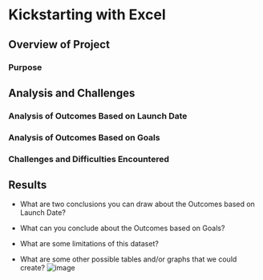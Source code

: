 # Kickstarting with Excel

## Overview of Project

### Purpose

## Analysis and Challenges

### Analysis of Outcomes Based on Launch Date

### Analysis of Outcomes Based on Goals

### Challenges and Difficulties Encountered

## Results

- What are two conclusions you can draw about the Outcomes based on Launch Date?

- What can you conclude about the Outcomes based on Goals?

- What are some limitations of this dataset?

- What are some other possible tables and/or graphs that we could create?
![image](https://user-images.githubusercontent.com/87611145/129301244-4cbfbe86-dd08-46bf-af3f-25afe88afe2e.png)
